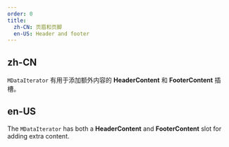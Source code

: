```yaml
---
order: 0
title:
  zh-CN: 页眉和页脚
  en-US: Header and footer
---
```


## zh-CN

`MDataIterator` 有用于添加额外内容的 **HeaderContent** 和 **FooterContent** 插槽。

## en-US

The `MDataIterator`  has both a **HeaderContent** and **FooterContent** slot for adding extra content.
